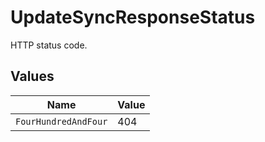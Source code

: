 # UpdateSyncResponseStatus

HTTP status code.


## Values

| Name                 | Value                |
| -------------------- | -------------------- |
| `FourHundredAndFour` | 404                  |